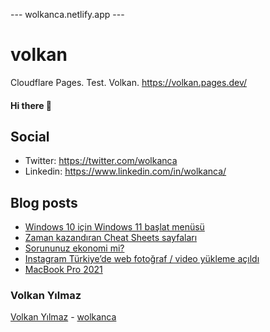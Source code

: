 ---  wolkanca.netlify.app ---
# volkan
Cloudflare Pages. Test. Volkan. https://volkan.pages.dev/

#### Hi there 👋

## Social
- Twitter: https://twitter.com/wolkanca
- Linkedin: https://www.linkedin.com/in/wolkanca/


## Blog posts
<!-- BLOG-POST-LIST:START -->
- [Windows 10 için Windows 11 başlat menüsü](https://wolkanca.com.tr/windows-10-icin-windows-11-baslat-menusu/)
- [Zaman kazandıran Cheat Sheets sayfaları](https://wolkanca.com.tr/zaman-kazandiran-cheat-sheets-sayfalari/)
- [Sorununuz ekonomi mi?](https://wolkanca.com.tr/sorununuz-ekonomi-mi/)
- [Instagram Türkiye’de web fotoğraf / video yükleme açıldı](https://wolkanca.com.tr/instagram-turkiyede-web-fotograf-video-yukleme-acildi/)
- [MacBook Pro 2021](https://wolkanca.com.tr/macbook-pro-2021/)
<!-- BLOG-POST-LIST:END -->


### Volkan Yılmaz

[Volkan Yılmaz](https://volkanyilmaz.com.tr/) - [wolkanca](https://wolkanca.com.tr/)

